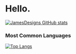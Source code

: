 # Hello.

[![JamesDesigns GitHub stats](https://github-readme-stats.vercel.app/api?username=jamesdesigns&show_icons=true&theme=dracula)](https://github.com/jamesdesigns/github-readme-stats) <br />

### Most Common Languages

[![Top Langs](https://github-readme-stats.vercel.app/api/top-langs/?username=jamesdesigns&layout=compact&hide=C++)](https://github.com/jamesdesigns/github-readme-stats)




